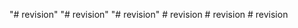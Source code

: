 "# revision" 
"# revision" 
"# revision" 
#   r e v i s i o n  
 #   r e v i s i o n  
 #   r e v i s i o n  
 